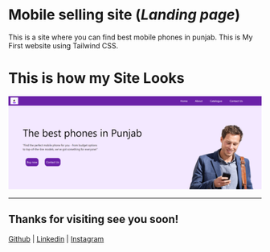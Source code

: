 # Mobile selling site (_Landing page_)
This is a site where you can find best mobile
phones in punjab. This is My First website using Tailwind CSS.

# This is how my Site Looks

![image](./screenshot/Screenshot_20221227_185520.png)
***

## __Thanks for visiting see you soon!__
[Github](https://github.com/Nilesh220) |
[Linkedin](https://www.linkedin.com/in/nileshkumargupta05/) |
[Instagram](https://www.instagram.com/_nilesh2202/)